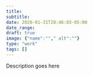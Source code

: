 ```yaml
---
title: 
subtitle:
date: 2020-01-31T20:46:03-05:00
date_range:
draft: true
image: {"name":""," alt":""}
type: "work"
tags: []
---
```

Description goes here